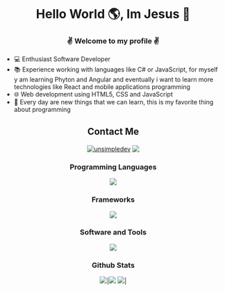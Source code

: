 <div align="center">
  <h1>Hello World 🌎, Im Jesus 👋</h1> 
  <h3>✌️ Welcome to my profile ✌️</h3>
</div>
<div>
  <ul>
    <li>
        💻 Enthusiast Software Developer
    </li>
    <li>
        📚 Experience working with languages like C# or JavaScript, for myself y am learning Phyton and Angular and eventually i want to learn more technologies like React and mobile applications programming
    </li>
    <li>
        🌐 Web development using HTML5, CSS and JavaScript
    </li>
    <li>
        🚀 Every day are new things that we can learn, this is my favorite thing about programming
    </li>
  </ul>
<div align="center">
  <h2>Contact Me</h2>
  <a href="https://www.linkedin.com/in/jesus-mora-3b33611ba/" target="blank"><img align="center" src="https://img.shields.io/badge/LinkedIn-0077B5?style=for-the-badge&logo=linkedin&logoColor=white" alt="unsimpledev"/></a>
  <a href = "jmora5556@gmail.com" target="blank"><img align="center" src="https://img.shields.io/badge/Gmail-D14836?style=for-the-badge&logo=gmail&logoColor=white"/></a>
</div>
<div align="center">
  <h3>Programming Languages</h3>
  <a href="https://skillicons.dev">
    <img src="https://skillicons.dev/icons?i=cs,js,java,py,html,css,ts" />
  </a>
  <h3>Frameworks</h3>
  <a href="https://skillicons.dev">
    <img src="https://skillicons.dev/icons?i=bootstrap,dotnet,jquery,angular" />
  </a>
  <h3>Software and Tools</h3>
  <a href="https://skillicons.dev">
    <img src="https://skillicons.dev/icons?i=visualstudio,vscode,stackoverflow,postman,github,git" />
  </a>
</div>
<div align="center">
  <h3>Github Stats</h3>
  <img src="https://github-readme-stats.vercel.app/api?username=jesusmora65&&show_icons=true&count_private=true&theme=github_dark">|<img src="https://github-readme-streak-stats.herokuapp.com/?user=jaydeep-yadav&theme=blueberry_duo"/>
  <img src="https://github-readme-stats.vercel.app/api/top-langs/?username=jesusmora65&layout=compact&theme=github_dark"/>|
</div>
